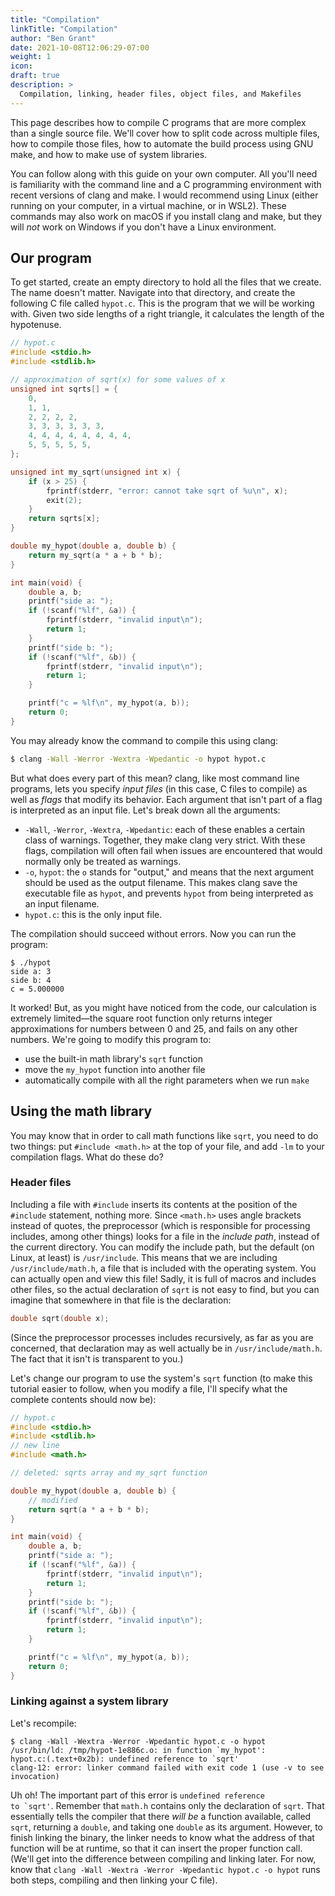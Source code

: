 ```yaml
---
title: "Compilation"
linkTitle: "Compilation"
author: "Ben Grant"
date: 2021-10-08T12:06:29-07:00
weight: 1
icon:
draft: true
description: >
  Compilation, linking, header files, object files, and Makefiles
---
```


This page describes how to compile C programs that are more complex than a single source file. We'll cover how to split code across multiple files, how to compile those files, how to automate the build process using GNU make, and how to make use of system libraries.

You can follow along with this guide on your own computer. All you'll need is familiarity with the command line and a C programming environment with recent versions of clang and make. I would recommend using Linux (either running on your computer, in a virtual machine, or in WSL2). These commands may also work on macOS if you install clang and make, but they will _not_ work on Windows if you don't have a Linux environment.

## Our program

To get started, create an empty directory to hold all the files that we create. The name doesn't matter. Navigate into that directory, and create the following C file called `hypot.c`. This is the program that we will be working with. Given two side lengths of a right triangle, it calculates the length of the hypotenuse.

```c
// hypot.c
#include <stdio.h>
#include <stdlib.h>

// approximation of sqrt(x) for some values of x
unsigned int sqrts[] = {
    0,
    1, 1,
    2, 2, 2, 2,
    3, 3, 3, 3, 3, 3,
    4, 4, 4, 4, 4, 4, 4, 4,
    5, 5, 5, 5, 5,
};

unsigned int my_sqrt(unsigned int x) {
    if (x > 25) {
        fprintf(stderr, "error: cannot take sqrt of %u\n", x);
        exit(2);
    }
    return sqrts[x];
}

double my_hypot(double a, double b) {
    return my_sqrt(a * a + b * b);
}

int main(void) {
    double a, b;
    printf("side a: ");
    if (!scanf("%lf", &a)) {
        fprintf(stderr, "invalid input\n");
        return 1;
    }
    printf("side b: ");
    if (!scanf("%lf", &b)) {
        fprintf(stderr, "invalid input\n");
        return 1;
    }

    printf("c = %lf\n", my_hypot(a, b));
    return 0;
}
```

You may already know the command to compile this using clang:

```bash
$ clang -Wall -Werror -Wextra -Wpedantic -o hypot hypot.c
```

But what does every part of this mean? clang, like most command line programs, lets you specify _input files_ (in this case, C files to compile) as well as _flags_ that modify its behavior. Each argument that isn't part of a flag is interpreted as an input file. Let's break down all the arguments:

- `-Wall`, `-Werror`, `-Wextra`, `-Wpedantic`: each of these enables a certain class of warnings. Together, they make clang very strict. With these flags, compilation will often fail when issues are encountered that would normally only be treated as warnings.
- `-o`,  `hypot`: the `o` stands for "output," and means that the next argument should be used as the output filename. This makes clang save the executable file as `hypot`, and prevents `hypot` from being interpreted as an input filename.
- `hypot.c`: this is the only input file.

The compilation should succeed without errors. Now you can run the program:

```
$ ./hypot
side a: 3
side b: 4
c = 5.000000
```

It worked! But, as you might have noticed from the code, our calculation is extremely limited—the square root function only returns integer approximations for numbers between 0 and 25, and fails on any other numbers. We're going to modify this program to:

- use the built-in math library's `sqrt` function
- move the `my_hypot` function into another file
- automatically compile with all the right parameters when we run `make`

## Using the math library

You may know that in order to call math functions like `sqrt`, you need to do two things: put `#include <math.h>` at the top of your file, and add `-lm` to your compilation flags. What do these do?

### Header files

Including a file with `#include` inserts its contents at the position of the `#include` statement, nothing more. Since `<math.h>` uses angle brackets instead of quotes, the preprocessor (which is responsible for processing includes, among other things) looks for a file in the _include path_, instead of the current directory. You can modify the include path, but the default (on Linux, at least) is `/usr/include`. This means that we are including `/usr/include/math.h`, a file that is included with the operating system. You can actually open and view this file! Sadly, it is full of macros and includes other files, so the actual declaration of `sqrt` is not easy to find, but you can imagine that somewhere in that file is the declaration:

```c
double sqrt(double x);
```

(Since the preprocessor processes includes recursively, as far as you are concerned, that declaration may as well actually be in `/usr/include/math.h`. The fact that it isn't is transparent to you.)

Let's change our program to use the system's `sqrt` function (to make this tutorial easier to follow, when you modify a file, I'll specify what the complete contents should now be):

```c
// hypot.c
#include <stdio.h>
#include <stdlib.h>
// new line
#include <math.h>

// deleted: sqrts array and my_sqrt function

double my_hypot(double a, double b) {
    // modified
    return sqrt(a * a + b * b);
}

int main(void) {
    double a, b;
    printf("side a: ");
    if (!scanf("%lf", &a)) {
        fprintf(stderr, "invalid input\n");
        return 1;
    }
    printf("side b: ");
    if (!scanf("%lf", &b)) {
        fprintf(stderr, "invalid input\n");
        return 1;
    }

    printf("c = %lf\n", my_hypot(a, b));
    return 0;
}
```

### Linking against a system library

Let's recompile:

```
$ clang -Wall -Wextra -Werror -Wpedantic hypot.c -o hypot
/usr/bin/ld: /tmp/hypot-1e886c.o: in function `my_hypot':
hypot.c:(.text+0x2b): undefined reference to `sqrt'
clang-12: error: linker command failed with exit code 1 (use -v to see invocation)
```

Uh oh! The important part of this error is <code>undefined reference to \`sqrt'</code>. Remember that `math.h` contains only the declaration of `sqrt`. That essentially tells the compiler that there _will be_ a function available, called `sqrt`, returning a `double`, and taking one `double` as its argument. However, to finish linking the binary, the linker needs to know what the address of that function will be at runtime, so that it can insert the proper function call. (We'll get into the difference between compiling and linking later. For now, know that `clang -Wall -Wextra -Werror -Wpedantic hypot.c -o hypot` runs both steps, compiling and then linking your C file).
